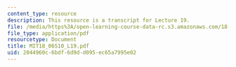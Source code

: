 ```yaml
---
content_type: resource
description: This resource is a transcript for Lecture 19.
file: /media/https%3A/open-learning-course-data-rc.s3.amazonaws.com/18-06-linear-algebra-spring-2010/2044960c6bdf6d9dd095ec65a7995e02_MIT18_06S10_L19.pdf
file_type: application/pdf
resourcetype: Document
title: MIT18_06S10_L19.pdf
uid: 2044960c-6bdf-6d9d-d095-ec65a7995e02
---
```

